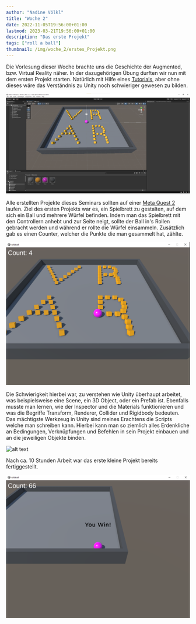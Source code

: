 ```yaml
---
author: "Nadine Völkl"
title: "Woche 2"
date: 2022-11-05T19:56:00+01:00
lastmod: 2023-03-21T19:56:00+01:00
description: "Das erste Projekt"
tags: ["roll a ball"]
thumbnail: /img/woche_2/erstes_Projekt.png
---
```


Die Vorlesung dieser Woche brachte uns die Geschichte der Augmented, bzw. Virtual Reality näher. 
In der dazugehörigen Übung durften wir nun mit dem ersten Projekt starten.
Natürlich mit Hilfe eines [Tutorials](https://learn.unity.com/project/roll-a-ball?uv=2019.4), aber ohne dieses wäre das Verständnis zu Unity noch schwieriger gewesen zu bilden.

![alt text](/img/woche_2/erstes_Projekt.png "Ansicht des Projekts in Unity")

Alle erstellten Projekte dieses Seminars sollten auf einer [Meta Quest 2](https://www.meta.com/de/quest/products/quest-2/) laufen.
Ziel des ersten Projekts war es, ein Spielbrett zu gestalten, auf dem sich ein Ball und mehrere Würfel befinden. Indem man das Spielbrett mit den Controllern anhebt und zur Seite neigt, sollte der Ball in's Rollen gebracht werden und während er rollte die Würfel einsammeln. Zusätzlich gab es einen Counter, welcher die Punkte die man gesammelt hat, zählte. 

![alt text](/img/woche_2/roll_a_ball.png "Fertig gebautes Spiel 'Roll a Ball'")

Die Schwierigkeit hierbei war, zu verstehen wie Unity überhaupt arbeitet, was beispielsweise eine Scene, ein 3D Object, oder ein Prefab ist. Ebenfalls musste man lernen, wie der Inspector und die Materials funktionieren und was die Begriffe Transform, Renderer, Collider und Rigidbody bedeuten. 
Das mächtigste Werkzeug in Unity sind meines Erachtens die Scripts welche man schreiben kann. Hierbei kann man so ziemlich alles Erdenkliche an Bedingungen, Verknüpfungen und Befehlen in sein Projekt einbauen und an die jeweiligen Objekte binden.

![alt text](/img/woche_2/Script_Roll_a_ball.png "Scriptausschnitt zu 'Roll a Ball'")

Nach ca. 10 Stunden Arbeit war das erste kleine Projekt bereits fertiggestellt.

![alt text](/img/woche_2/roll_a_ball_win.png "Gewonnenes Spiel 'Roll a Ball'")